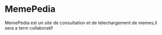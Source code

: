 # MemePedia

MemePedia est un site de consultation et de telechargement de memes,il sera a term collaboratif


##
